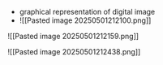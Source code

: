 - graphical representation of digital image
- ![[Pasted image 20250501212100.png]]

![[Pasted image 20250501212159.png]]

![[Pasted image 20250501212438.png]]

